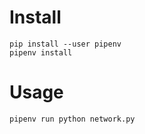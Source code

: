 # Install
```
pip install --user pipenv
pipenv install
```

# Usage
```
pipenv run python network.py
```
